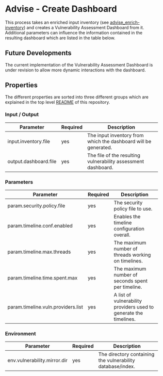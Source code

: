 # Advise - Create Dashboard

This process takes an enriched input inventory (see [advise_enrich-inventory](advise_enrich-inventory.md)) and creates 
a Vulnerability Assessment Dashboard from it. Additional parameters can influence the information contained in the 
resulting dashboard which are listed in the table below.

## Future Developments

The current implementation of the Vulnerability Assessment Dashboard is under revision to allow more dynamic interactions with 
the dashboard.

## Properties

The different properties are sorted into three different groups which are explained in the top level [README](../../README.md)
of this repository.

### Input / Output
| Parameter                                     | Required | Description                                                                      |
|-----------------------------------------------|----------|----------------------------------------------------------------------------------|
| input.inventory.file                          | yes      | The input inventory from which the dashboard will be generated.                  |
| output.dashboard.file                         | yes      | The file of the resulting vulnerability assessment dashboard.                    |

### Parameters
| Parameter                          | Required | Description                                                       |
|------------------------------------|----------|-------------------------------------------------------------------|
| param.security.policy.file         | yes      | The security policy file to use.                                                 |
| param.timeline.conf.enabled        | yes      | Enables the timeline configuration overall.                       | 
| param.timeline.max.threads         | yes      | The maximum number of threads working on timelines.               |
| param.timeline.time.spent.max      | yes      | The maximum number of seconds spent per timeline.                 |
| param.timeline.vuln.providers.list | yes      | A list of vulnerability providers used to generate the timelines. |

### Environment
| Parameter                                          | Required | Description                                                                      |
|----------------------------------------------------|----------|----------------------------------------------------------------------------------|
| env.vulnerability.mirror.dir                       | yes      | The directory containing the vulnerability database/index.                       |

